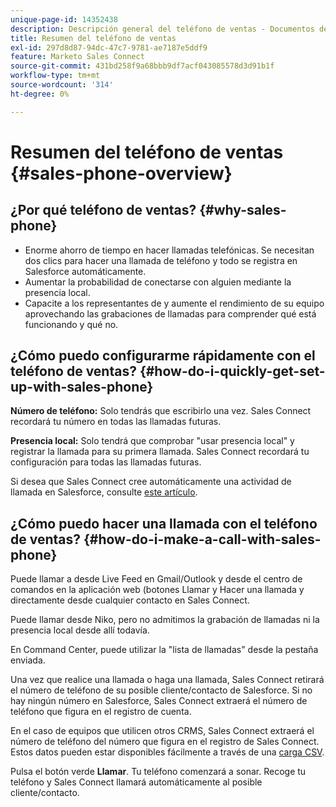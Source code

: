 ```yaml
---
unique-page-id: 14352438
description: Descripción general del teléfono de ventas - Documentos de Marketo - Documentación del producto
title: Resumen del teléfono de ventas
exl-id: 297d8d87-94dc-47c7-9781-ae7187e5ddf9
feature: Marketo Sales Connect
source-git-commit: 431bd258f9a68bbb9df7acf043085578d3d91b1f
workflow-type: tm+mt
source-wordcount: '314'
ht-degree: 0%

---
```


# Resumen del teléfono de ventas {#sales-phone-overview}

## ¿Por qué teléfono de ventas? {#why-sales-phone}

* Enorme ahorro de tiempo en hacer llamadas telefónicas. Se necesitan dos clics para hacer una llamada de teléfono y todo se registra en Salesforce automáticamente.
* Aumentar la probabilidad de conectarse con alguien mediante la presencia local.
* Capacite a los representantes de y aumente el rendimiento de su equipo aprovechando las grabaciones de llamadas para comprender qué está funcionando y qué no.

## ¿Cómo puedo configurarme rápidamente con el teléfono de ventas? {#how-do-i-quickly-get-set-up-with-sales-phone}

**Número de teléfono:** Solo tendrás que escribirlo una vez. Sales Connect recordará tu número en todas las llamadas futuras.

**Presencia local:** Solo tendrá que comprobar &quot;usar presencia local&quot; y registrar la llamada para su primera llamada. Sales Connect recordará tu configuración para todas las llamadas futuras.

Si desea que Sales Connect cree automáticamente una actividad de llamada en Salesforce, consulte [este artículo](/help/marketo/product-docs/marketo-sales-connect/phone/calls-arent-logging-to-salesforce.md).

## ¿Cómo puedo hacer una llamada con el teléfono de ventas? {#how-do-i-make-a-call-with-sales-phone}

Puede llamar a desde Live Feed en Gmail/Outlook y desde el centro de comandos en la aplicación web (botones Llamar y Hacer una llamada y directamente desde cualquier contacto en Sales Connect.

Puede llamar desde Niko, pero no admitimos la grabación de llamadas ni la presencia local desde allí todavía.

En Command Center, puede utilizar la &quot;lista de llamadas&quot; desde la pestaña enviada.

Una vez que realice una llamada o haga una llamada, Sales Connect retirará el número de teléfono de su posible cliente/contacto de Salesforce. Si no hay ningún número en Salesforce, Sales Connect extraerá el número de teléfono que figura en el registro de cuenta.

En el caso de equipos que utilicen otros CRMS, Sales Connect extraerá el número de teléfono del número que figura en el registro de Sales Connect. Estos datos pueden estar disponibles fácilmente a través de una [carga CSV](/help/marketo/product-docs/marketo-sales-connect/people/managing-contacts/import-contacts-via-csv.md).

Pulsa el botón verde **Llamar**. Tu teléfono comenzará a sonar. Recoge tu teléfono y Sales Connect llamará automáticamente al posible cliente/contacto.
